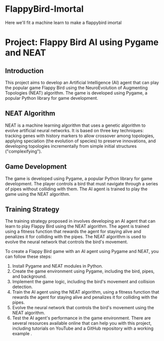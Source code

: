 # FlappyBird-Imortal
Here we'll fit a machine learn to make a flappybird imortal


# Project: Flappy Bird AI using Pygame and NEAT
## Introduction
This project aims to develop an Artificial Intelligence (AI) agent that can play the popular game Flappy Bird using the NeuroEvolution of Augmenting Topologies (NEAT) algorithm. The game is developed using Pygame, a popular Python library for game development.
## NEAT Algorithm
NEAT is a machine learning algorithm that uses a genetic algorithm to evolve artificial neural networks. It is based on three key techniques: tracking genes with history markers to allow crossover among topologies, applying speciation (the evolution of species) to preserve innovations, and developing topologies incrementally from simple initial structures ("complexifying").
## Game Development
The game is developed using Pygame, a popular Python library for game development. The player controls a bird that must navigate through a series of pipes without colliding with them. The AI agent is trained to play the game using the NEAT algorithm.
## Training Strategy
The training strategy proposed in involves developing an AI agent that can learn to play Flappy Bird using the NEAT algorithm. The agent is trained using a fitness function that rewards the agent for staying alive and penalizes it for colliding with the pipes. The NEAT algorithm is used to evolve the neural network that controls the bird's movement.

To create a Flappy Bird game with an AI agent using Pygame and NEAT, you can follow these steps:
1. Install Pygame and NEAT modules in Python.
2. Create the game environment using Pygame, including the bird, pipes, and background.
3. Implement the game logic, including the bird's movement and collision detection.
4. Train the AI agent using the NEAT algorithm, using a fitness function that rewards the agent for staying alive and penalizes it for colliding with the pipes.
5. Evolve the neural network that controls the bird's movement using the NEAT algorithm.
6. Test the AI agent's performance in the game environment.
There are several resources available online that can help you with this project, including tutorials on YouTube and a GitHub repository with a working example
.
